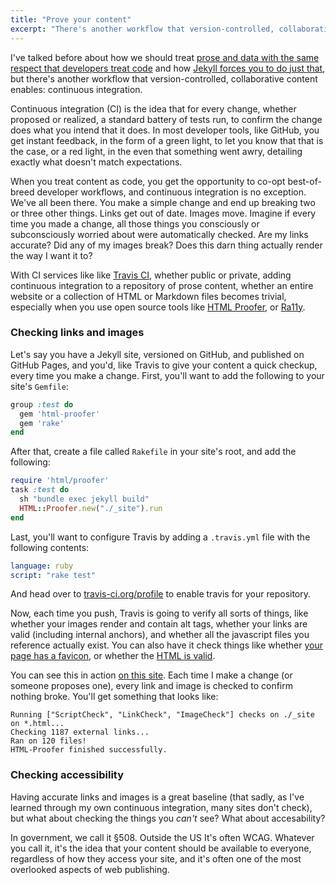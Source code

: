 ```yaml
---
title: "Prove your content"
excerpt: "There's another workflow that version-controlled, collaborative content enables: continuous integration for prose."
---
```


I've talked before about how we should treat [prose and data with the same respect that developers treat code](http://ben.balter.com/2013/09/16/treat-data-as-code/) and how [Jekyll forces you to do just that](http://ben.balter.com/2013/10/30/content-is-king/), but there's another workflow that version-controlled, collaborative content enables: continuous integration.

Continuous integration (CI) is the idea that for every change, whether proposed or realized, a standard battery of tests run, to confirm the change does what you intend that it does. In most developer tools, like GitHub, you get instant feedback, in the form of a green light, to let you know that that is the case, or a red light, in the even that something went awry, detailing exactly what doesn't match expectations.

When you treat content as code, you get the opportunity to co-opt best-of-breed developer workflows, and continuous integration is no exception. We've all been there. You make a simple change and end up breaking two or three other things. Links get out of date. Images move. Imagine if every time you made a change, all those things you consciously or subconsciously worried about were automatically checked. Are my links accurate? Did any of my images break? Does this darn thing actually render the way I want it to?

With CI services like like [Travis CI](https://travis-ci.org/), whether public or private, adding continuous integration to a repository of prose content, whether an entire website or a collection of HTML or Markdown files becomes trivial, especially when you use open source tools like [HTML Proofer](https://github.com/gjtorikian/html-proofer), or [Ra11y](https://github.com/benbalter/ra11y).

### Checking links and images

Let's say you have a Jekyll site, versioned on GitHub, and published on GitHub Pages, and you'd, like Travis to give your content a quick checkup, every time you make a change. First, you'll want to add the following to your site's `Gemfile`:

```ruby
group :test do
  gem 'html-proofer'
  gem 'rake'
end
```

After that, create a file called `Rakefile` in your site's root, and add the following:

```ruby
require 'html/proofer'
task :test do
  sh "bundle exec jekyll build"
  HTML::Proofer.new("./_site").run
end
```

Last, you'll want to configure Travis by adding a `.travis.yml` file with the following contents:

```yml
language: ruby
script: "rake test"
```

And head over to [travis-ci.org/profile](https://travis-ci.org/profile) to enable travis for your repository.

Now, each time you push, Travis is going to verify all sorts of things, like whether your images render and contain alt tags, whether your links are valid (including internal anchors), and whether all the javascript files you reference actually exist. You can also have it check things like whether [your page has a favicon](https://github.com/gjtorikian/html-proofer#favicon), or whether the [HTML is valid](https://github.com/gjtorikian/html-proofer#html).

You can see this in action [on this site](https://travis-ci.org/benbalter/benbalter.github.com). Each time I make a change (or someone proposes one), every link and image is checked to confirm nothing broke. You'll get something that looks like:

```
Running ["ScriptCheck", "LinkCheck", "ImageCheck"] checks on ./_site on *.html...
Checking 1187 external links...
Ran on 120 files!
HTML-Proofer finished successfully.
```

### Checking accessibility

Having accurate links and images is a great baseline (that sadly, as I've learned through my own continuous integration, many sites don't check), but what about checking the things you *can't* see? What about accesability?

In government, we call it §508. Outside the US It's often WCAG. Whatever you call it, it's the idea that your content should be available to everyone, regardless of how they access your site, and it's often one of the most overlooked aspects of web publishing.
